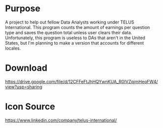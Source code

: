 # Purpose
A project to help out fellow Data Analysts working under TELUS International. This program counts the amount of earnings per question type and saves the question total unless user clears their data. Unfortunately, this program is useless to DAs that aren't in the United States, but I'm planning to make a version that accounts for different locales.

# Download
https://drive.google.com/file/d/12CFFeFtJhHQYwnKUA_R0IVZqjmHeqFW4/view?usp=sharing

# Icon Source
https://www.linkedin.com/company/telus-international/

